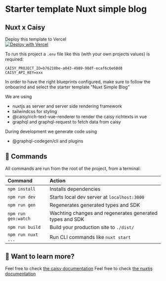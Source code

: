 # Starter template Nuxt simple blog

## Nuxt x Caisy

Deploy this template to Vercel
<br>
[![Deploy with Vercel](https://vercel.com/button)](https://vercel.com/new/clone?repository-url=https%3A%2F%2Fgithub.com%2Fcaisy-io%2Fstarter-template-astro-simple-blog&env=CAISY_PROJECT_ID,CAISY_API_KEY&envDescription=CAISY_PROJECT_ID%20and%20CAISY_API_KEY%20is%20required%20for%20the%20tempalte%20to%20work&envLink=https%3A%2F%2Fcaisy.io%2Fdeveloper%2Fdocs%2Fauthentication%2Fapi-keys&project-name=caisy-astro-simple-blog&repository-name=caisy-astro-simple-blog&demo-title=caisy-astro-simple-blog&demo-description=Example%20Deployment%20of%20this%20Template&demo-url=https%3A%2F%2Fstarter-template-astro-simple-blog.vercel.app)

To run this project a `.env` file like this (with your own projects values) is required:

```
CAISY_PROJECT_ID=b76210be-a043-4989-98df-ecaf6c6e68d8
CAISY_API_KEY=xxx
```

In order to have the right blueprints configured, make sure to follow the onboarind and select the starter template "Nuxt Simple Blog"

We are using

- nuxtjs as server and server side rendering framework
- tailwindcss for styling
- @caisy/rich-text-vue-renderer to render the caisy richtexts in vue
- graphql and graphql-request to fetch data from caisy

During development we generate code using

- @graphql-codegen/cli and plugins

## 🧞 Commands

All commands are run from the root of the project, from a terminal:

| Command             | Action                                                   |
| :------------------ | :------------------------------------------------------- |
| `npm install`       | Installs dependencies                                    |
| `npm run dev`       | Starts local dev server at `localhost:3000`              |
| `npm run gen`       | Regenerates generated types and SDK                      |
| `npm run gen:watch` | Wachting changes and regenerates generated types and SDK |
| `npm run build`     | Build your production site to `./dist/`                  |
| `npm run nuxt ...`  | Run CLI commands like `nuxt start`                       |

## 👀 Want to learn more?

Feel free to check [the caisy documentation](https://caisy.io/developer/docs)
Feel free to check [the nuxtjs documentation](https://nuxt.com/docs/getting-started/introduction)
